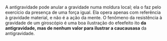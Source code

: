 ﻿A antigravidade pode anular a gravidade numa moldura local; ela o faz pelo exercício da presença de uma força igual. Ela opera apenas com referência à gravidade material, e não é a ação da mente. O fenômeno da resistência à gravidade de um giroscópio é uma boa ilustração do efeefeito ito **da antigravidade, mas de nenhum valor para ilustrar a caucausasa** da antigravidade.
